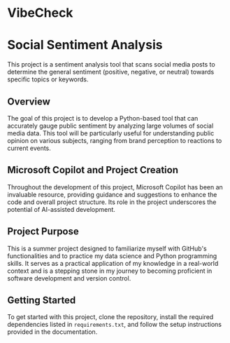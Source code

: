 # VibeCheck
# Social Sentiment Analysis

This project is a sentiment analysis tool that scans social media posts to determine the general sentiment (positive, negative, or neutral) towards specific topics or keywords.

## Overview

The goal of this project is to develop a Python-based tool that can accurately gauge public sentiment by analyzing large volumes of social media data. This tool will be particularly useful for understanding public opinion on various subjects, ranging from brand perception to reactions to current events.

## Microsoft Copilot and Project Creation

Throughout the development of this project, Microsoft Copilot has been an invaluable resource, providing guidance and suggestions to enhance the code and overall project structure. Its role in the project underscores the potential of AI-assisted development.

## Project Purpose

This is a summer project designed to familiarize myself with GitHub's functionalities and to practice my data science and Python programming skills. It serves as a practical application of my knowledge in a real-world context and is a stepping stone in my journey to becoming proficient in software development and version control.

## Getting Started

To get started with this project, clone the repository, install the required dependencies listed in `requirements.txt`, and follow the setup instructions provided in the documentation.

